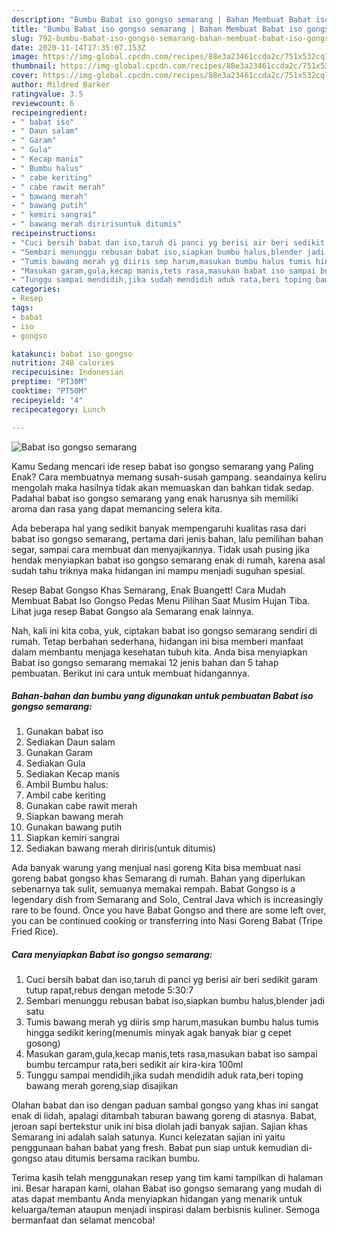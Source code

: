 ```yaml
---
description: "Bumbu Babat iso gongso semarang | Bahan Membuat Babat iso gongso semarang Yang Bisa Manjain Lidah"
title: "Bumbu Babat iso gongso semarang | Bahan Membuat Babat iso gongso semarang Yang Bisa Manjain Lidah"
slug: 792-bumbu-babat-iso-gongso-semarang-bahan-membuat-babat-iso-gongso-semarang-yang-bisa-manjain-lidah
date: 2020-11-14T17:35:07.153Z
image: https://img-global.cpcdn.com/recipes/88e3a23461ccda2c/751x532cq70/babat-iso-gongso-semarang-foto-resep-utama.jpg
thumbnail: https://img-global.cpcdn.com/recipes/88e3a23461ccda2c/751x532cq70/babat-iso-gongso-semarang-foto-resep-utama.jpg
cover: https://img-global.cpcdn.com/recipes/88e3a23461ccda2c/751x532cq70/babat-iso-gongso-semarang-foto-resep-utama.jpg
author: Mildred Barker
ratingvalue: 3.5
reviewcount: 6
recipeingredient:
- " babat iso"
- " Daun salam"
- " Garam"
- " Gula"
- " Kecap manis"
- " Bumbu halus"
- " cabe keriting"
- " cabe rawit merah"
- " bawang merah"
- " bawang putih"
- " kemiri sangrai"
- " bawang merah diririsuntuk ditumis"
recipeinstructions:
- "Cuci bersih babat dan iso,taruh di panci yg berisi air beri sedikit garam tutup rapat,rebus dengan metode 5:30:7"
- "Sembari menunggu rebusan babat iso,siapkan bumbu halus,blender jadi satu"
- "Tumis bawang merah yg diiris smp harum,masukan bumbu halus tumis hingga sedikit kering(menumis minyak agak banyak biar g cepet gosong)"
- "Masukan garam,gula,kecap manis,tets rasa,masukan babat iso sampai bumbu tercampur rata,beri sedikit air kira-kira 100ml"
- "Tunggu sampai mendidih,jika sudah mendidih aduk rata,beri toping bawang merah goreng,siap disajikan"
categories:
- Resep
tags:
- babat
- iso
- gongso

katakunci: babat iso gongso 
nutrition: 248 calories
recipecuisine: Indonesian
preptime: "PT30M"
cooktime: "PT50M"
recipeyield: "4"
recipecategory: Lunch

---
```



![Babat iso gongso semarang](https://img-global.cpcdn.com/recipes/88e3a23461ccda2c/751x532cq70/babat-iso-gongso-semarang-foto-resep-utama.jpg)

Kamu Sedang mencari ide resep babat iso gongso semarang yang Paling Enak? Cara membuatnya memang susah-susah gampang. seandainya keliru mengolah maka hasilnya tidak akan memuaskan dan bahkan tidak sedap. Padahal babat iso gongso semarang yang enak harusnya sih memiliki aroma dan rasa yang dapat memancing selera kita.

Ada beberapa hal yang sedikit banyak mempengaruhi kualitas rasa dari babat iso gongso semarang, pertama dari jenis bahan, lalu pemilihan bahan segar, sampai cara membuat dan menyajikannya. Tidak usah pusing jika hendak menyiapkan babat iso gongso semarang enak di rumah, karena asal sudah tahu triknya maka hidangan ini mampu menjadi suguhan spesial.

Resep Babat Gongso Khas Semarang, Enak Buangett! Cara Mudah Membuat Babat Iso Gongso Pedas Menu Pilihan Saat Musim Hujan Tiba. Lihat juga resep Babat Gongso ala Semarang enak lainnya.


Nah, kali ini kita coba, yuk, ciptakan babat iso gongso semarang sendiri di rumah. Tetap berbahan sederhana, hidangan ini bisa memberi manfaat dalam membantu menjaga kesehatan tubuh kita. Anda bisa menyiapkan Babat iso gongso semarang memakai 12 jenis bahan dan 5 tahap pembuatan. Berikut ini cara untuk membuat hidangannya.

<!--inarticleads1-->

##### Bahan-bahan dan bumbu yang digunakan untuk pembuatan Babat iso gongso semarang:

1. Gunakan  babat iso
1. Sediakan  Daun salam
1. Gunakan  Garam
1. Sediakan  Gula
1. Sediakan  Kecap manis
1. Ambil  Bumbu halus:
1. Ambil  cabe keriting
1. Gunakan  cabe rawit merah
1. Siapkan  bawang merah
1. Gunakan  bawang putih
1. Siapkan  kemiri sangrai
1. Sediakan  bawang merah diriris(untuk ditumis)


Ada banyak warung yang menjual nasi goreng Kita bisa membuat nasi goreng babat gongso khas Semarang di rumah. Bahan yang diperlukan sebenarnya tak sulit, semuanya memakai rempah. Babat Gongso is a legendary dish from Semarang and Solo, Central Java which is increasingly rare to be found. Once you have Babat Gongso and there are some left over, you can be continued cooking or transferring into Nasi Goreng Babat (Tripe Fried Rice). 

<!--inarticleads2-->

##### Cara menyiapkan Babat iso gongso semarang:

1. Cuci bersih babat dan iso,taruh di panci yg berisi air beri sedikit garam tutup rapat,rebus dengan metode 5:30:7
1. Sembari menunggu rebusan babat iso,siapkan bumbu halus,blender jadi satu
1. Tumis bawang merah yg diiris smp harum,masukan bumbu halus tumis hingga sedikit kering(menumis minyak agak banyak biar g cepet gosong)
1. Masukan garam,gula,kecap manis,tets rasa,masukan babat iso sampai bumbu tercampur rata,beri sedikit air kira-kira 100ml
1. Tunggu sampai mendidih,jika sudah mendidih aduk rata,beri toping bawang merah goreng,siap disajikan


Olahan babat dan iso dengan paduan sambal gongso yang khas ini sangat enak di lidah, apalagi ditambah taburan bawang goreng di atasnya. Babat, jeroan sapi bertekstur unik ini bisa diolah jadi banyak sajian. Sajian khas Semarang ini adalah salah satunya. Kunci kelezatan sajian ini yaitu penggunaan bahan babat yang fresh. Babat pun siap untuk kemudian di-gongso atau ditumis bersama racikan bumbu. 

Terima kasih telah menggunakan resep yang tim kami tampilkan di halaman ini. Besar harapan kami, olahan Babat iso gongso semarang yang mudah di atas dapat membantu Anda menyiapkan hidangan yang menarik untuk keluarga/teman ataupun menjadi inspirasi dalam berbisnis kuliner. Semoga bermanfaat dan selamat mencoba!
